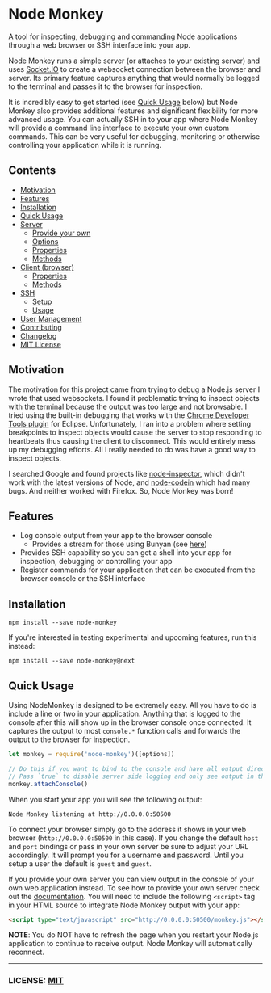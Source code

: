 # Node Monkey

A tool for inspecting, debugging and commanding Node applications through a web browser or SSH interface into your app.

Node Monkey runs a simple server (or attaches to your existing server) and uses [Socket.IO](https://github.com/LearnBoost/socket.io) to create a websocket connection between the browser and server. Its primary feature captures anything that would normally be logged to the terminal and passes it to the browser for inspection.

It is incredibly easy to get started (see [Quick Usage](#quick-usage) below) but Node Monkey also provides additional features and significant flexibility for more advanced usage. You can actually SSH in to your app where Node Monkey will provide a command line interface to execute your own custom commands. This can be very useful for debugging, monitoring or otherwise controlling your application while it is running.

## Contents

- [Motivation](#motivation)
- [Features](#features)
- [Installation](#installation)
- [Quick Usage](#quick-usage)
- [Server](doc/server.md)
  - [Provide your own](doc/server.md#provide-your-own)
  - [Options](doc/server.md#options)
  - [Properties](doc/server.md#properties)
  - [Methods](doc/server.md#methods)
- [Client (browser)](doc/client.md)
  - [Properties](doc/client.md#properties)
  - [Methods](doc/client.md#methods)
- [SSH](doc/ssh.md)
  - [Setup](doc/ssh.md#setup)
  - [Usage](doc/ssh.md#usage)
- [User Management](doc/user-management.md)
- [Contributing](doc/contributing.md)
- [Changelog](CHANGELOG.md)
- [MIT License](LICENSE.md)

## Motivation

The motivation for this project came from trying to debug a Node.js server I wrote that used websockets. I found it problematic trying to inspect objects with the terminal because the output was too large and not browsable. I tried using the built-in debugging that works with the [Chrome Developer Tools plugin](https://github.com/joyent/node/wiki/using-eclipse-as-node-applications-debugger) for Eclipse. Unfortunately, I ran into a problem where setting breakpoints to inspect objects would cause the server to stop responding to heartbeats thus causing the client to disconnect. This would entirely mess up my debugging efforts. All I really needed to do was have a good way to inspect objects.

I searched Google and found projects like [node-inspector](https://github.com/dannycoates/node-inspector), which didn't work with the latest versions of Node, and [node-codein](http://thomashunter.name/blog/nodejs-console-object-debug-inspector/) which had many bugs. And neither worked with Firefox. So, Node Monkey was born!

## Features

* Log console output from your app to the browser console
  - Provides a stream for those using Bunyan (see [here](doc/server.md#nodemonkeybunyan_stream))
* Provides SSH capability so you can get a shell into your app for inspection, debugging or controlling your app
* Register commands for your application that can be executed from the browser console or the SSH interface

## Installation

```
npm install --save node-monkey
```

If you're interested in testing experimental and upcoming features, run this instead:

```
npm install --save node-monkey@next
```

## Quick Usage

Using NodeMonkey is designed to be extremely easy. All you have to do is include a line or two in your application. Anything that is logged to the console after this will show up in the browser console once connected. It captures the output to most `console.*` function calls and forwards the output to the browser for inspection.

```js
let monkey = require('node-monkey')([options])

// Do this if you want to bind to the console and have all output directed to the browser
// Pass `true` to disable server side logging and only see output in the browser
monkey.attachConsole()
```

When you start your app you will see the following output:

```
Node Monkey listening at http://0.0.0.0:50500
```

To connect your browser simply go to the address it shows in your web browser (`http://0.0.0.0:50500` in this case). If you change the default `host` and `port` bindings or pass in your own server be sure to adjust your URL accordingly. It will prompt you for a username and password. Until you setup a user the default is `guest` and `guest`.

If you provide your own server you can view output in the console of your own web application instead. To see how to provide your own server check out the [documentation](doc/server.md#provide-your-own). You will need to include the following `<script>` tag in your HTML source to integrate Node Monkey output with your app:

```html
<script type="text/javascript" src="http://0.0.0.0:50500/monkey.js"></script>
```

**NOTE**: You do NOT have to refresh the page when you restart your Node.js application to continue to receive output. Node Monkey will automatically reconnect.


---
### LICENSE: [MIT](LICENSE.md)